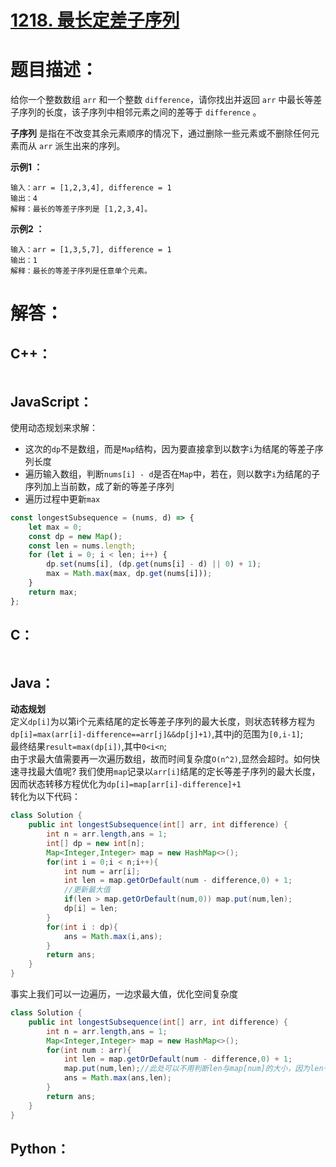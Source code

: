 # [1218. 最长定差子序列](https://leetcode-cn.com/problems/longest-arithmetic-subsequence-of-given-difference/)

# 题目描述：

给你一个整数数组 `arr` 和一个整数 `difference`，请你找出并返回 `arr` 中最长等差子序列的长度，该子序列中相邻元素之间的差等于 `difference` 。

**子序列** 是指在不改变其余元素顺序的情况下，通过删除一些元素或不删除任何元素而从 `arr` 派生出来的序列。



**示例1 ：**

```
输入：arr = [1,2,3,4], difference = 1
输出：4
解释：最长的等差子序列是 [1,2,3,4]。
```

**示例2 ：**

```
输入：arr = [1,3,5,7], difference = 1
输出：1
解释：最长的等差子序列是任意单个元素。
```



# 解答：

## C++：

```cpp

```

## JavaScript：

使用动态规划来求解：

- 这次的`dp`不是数组，而是`Map`结构，因为要直接拿到以数字`i`为结尾的等差子序列长度
- 遍历输入数组，判断`nums[i] - d`是否在`Map`中，若在，则以数字`i`为结尾的子序列加上当前数，成了新的等差子序列
- 遍历过程中更新`max`

```JavaScript
const longestSubsequence = (nums, d) => {
    let max = 0;
    const dp = new Map();
    const len = nums.length;
    for (let i = 0; i < len; i++) {
        dp.set(nums[i], (dp.get(nums[i] - d) || 0) + 1);
        max = Math.max(max, dp.get(nums[i]));
    }
    return max;
};
```

## C：
```c

```

## Java：
**动态规划**  
定义`dp[i]`为以第i个元素结尾的定长等差子序列的最大长度，则状态转移方程为`dp[i]=max(arr[i]-difference==arr[j]&&dp[j]+1)`,其中j的范围为`[0,i-1]`;  
最终结果`result=max(dp[i])`,其中`0<i<n`;  
由于求最大值需要再一次遍历数组，故而时间复杂度`O(n^2)`,显然会超时。如何快速寻找最大值呢?
我们使用`map`记录以`arr[i]`结尾的定长等差子序列的最大长度，因而状态转移方程优化为`dp[i]=map[arr[i]-difference]+1`  
转化为以下代码：
```java
class Solution {
    public int longestSubsequence(int[] arr, int difference) {
        int n = arr.length,ans = 1;
        int[] dp = new int[n];
        Map<Integer,Integer> map = new HashMap<>();
        for(int i = 0;i < n;i++){
            int num = arr[i];
            int len = map.getOrDefault(num - difference,0) + 1;
            //更新最大值
            if(len > map.getOrDefault(num,0)) map.put(num,len);
            dp[i] = len;
        }
        for(int i : dp){
            ans = Math.max(i,ans);
        }
        return ans;
    }
}
```
事实上我们可以一边遍历，一边求最大值，优化空间复杂度
```java
class Solution {
    public int longestSubsequence(int[] arr, int difference) {
        int n = arr.length,ans = 1;
        Map<Integer,Integer> map = new HashMap<>();
        for(int num : arr){
            int len = map.getOrDefault(num - difference,0) + 1;
            map.put(num,len);//此处可以不用判断len与map[num]的大小，因为len一定不小于map[num]，用反证很容易证明，请读者自行思考。
            ans = Math.max(ans,len);
        }
        return ans;
    }
}
```
## Python：

```python

```
